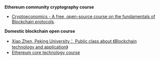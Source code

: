 **Ethereum community cryptography course**
- [Cryptoeconomics - A free, open-source course on the fundamentals of Blockchain protocols](http://cryptoeconomics.study/).

**Domestic blockchain open course**
- [Xiao Zhen, Peking University： Public class about 《Blockchain technology and application》](https://www.bilibili.com/video/BV1Vt411X7JF)  
- [Ethereum core technology course](https://study.163.com/course/courseLearn.htm?courseId=1209599851#/learn/video?lessonId=1280010943&courseId=1209599851)  